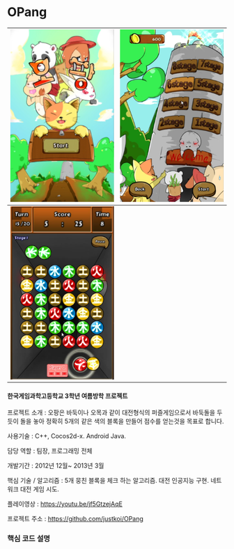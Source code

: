 # OPang
| ![a](./img/1.PNG) | ![a](./img/2.PNG) |
| ----------------- | ----------------- |
| ![a](./img/3.PNG) |  |

#### 한국게임과학고등학교 3학년 여름방학 프로젝트

프로젝트 소개 : 오팡은 바둑이나 오목과 같이 대전형식의 퍼즐게임으로서 바둑돌을 두듯이 돌을 놓아 정확히 5개의 같은 색의 블록을 만들어 점수를 얻는것을 목표로 합니다.

사용기술 : C++, Cocos2d-x. Android Java.

담당 역할 : 팀장, 프로그래밍 전체

개발기간 : 2012년 12월~ 2013년 3월

핵심 기술 / 알고리즘 : 5개 뭉친 블록을 체크 하는 알고리즘. 대전 인공지능 구현. 네트워크 대전 게임 시도.

플레이영상 : https://youtu.be/jf5GtzejAqE

프로젝트 주소 : https://github.com/justkoi/OPang

### 핵심 코드 설명

